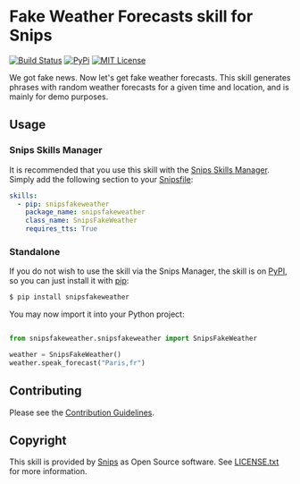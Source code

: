 # Fake Weather Forecasts skill for Snips

[![Build Status](https://travis-ci.org/snipsco/snips-skill-fakeweather.svg)](https://travis-ci.org/snipsco/snips-skill-fakeweather)
[![PyPi](https://img.shields.io/pypi/v/fakeweather.svg)](https://pypi.python.org/pypi/fakeweather)
[![MIT License](https://img.shields.io/badge/license-MIT-blue.svg)](https://raw.githubusercontent.com/snipsco/snips-skill-fakeweather/master/LICENSE.txt)

We got fake news. Now let's get fake weather forecasts. This skill generates phrases with random weather forecasts for a given time and location, and is mainly for demo purposes.

## Usage

### Snips Skills Manager

It is recommended that you use this skill with the [Snips Skills Manager](https://github.com/snipsco/snipsskills). Simply add the following section to your [Snipsfile](https://github.com/snipsco/snipsskills/wiki/The-Snipsfile):

```yaml
skills:
  - pip: snipsfakeweather
    package_name: snipsfakeweather
    class_name: SnipsFakeWeather
    requires_tts: True
```


### Standalone

If you do not wish to use the skill via the Snips Manager, the skill is on [PyPI](https://pypi.python.org/pypi/snipsfakeweather), so you can just install it with [pip](http://www.pip-installer.org):

```sh
$ pip install snipsfakeweather
```

You may now import it into your Python project:

```python

from snipsfakeweather.snipsfakeweather import SnipsFakeWeather

weather = SnipsFakeWeather() 
weather.speak_forecast("Paris,fr")
```

## Contributing

Please see the [Contribution Guidelines](https://github.com/snipsco/snips-skill-fakeweather/blob/master/CONTRIBUTING.md).

## Copyright

This skill is provided by [Snips](https://www.snips.ai) as Open Source software. See [LICENSE.txt](https://github.com/snipsco/snips-skill-fakeweather/blob/master/LICENSE.txt) for more information.
